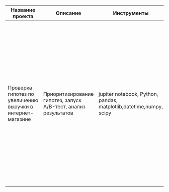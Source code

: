 |Название проекта|Описание|Инструменты|Результат|
|-|--------|---|---|
|Проверка гипотез по увеличению выручки в интернет-магазине|Приоритизирование гипотез, запуск A/B-тест, анализ результатов|jupiter notebook, Python, pandas, matplotlib,datetime,numpy, scipy|В результате проверки гепотез, обнаружила, что есть статистическое различие в среднем количестве заказов на посетителя между группами и по очищенным и по сырым данным. Ср. количество заказов на посетителя возрасло, а вот средний чек показал отсутствие роста по очищенным данным |
